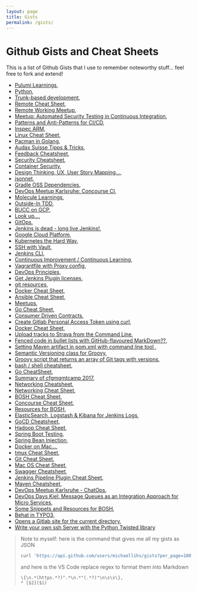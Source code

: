 ```yaml
---
layout: page
title: Gists
permalink: /gists/
---
```


Github Gists and Cheat Sheets
=============================

This is a list of Github Gists that I use to remember noteworthy stuff... feel free to fork and extend!

* [Pulumi Learnings](https://api.github.com/gists/8864a4ce6feadcd21838e29bad6bc3ea),
* [Python](https://api.github.com/gists/34b83f02d36e8c865060ed9d899ba028),
* [Trunk-based development](https://api.github.com/gists/93b1551fd25488eaa8a33856deb54c81),
* [Remote Cheat Sheet](https://api.github.com/gists/14f0b6f73828331dc235bd408298d816),
* [Remote Working Meetup](https://api.github.com/gists/dbc6d3907d2787b3d1e33ae8ebb33282),
* [Meetup: Automated Security Testing in Continuous Integration](https://api.github.com/gists/f4238112db7654aa2919be1e3faf5dfa),
* [Patterns and Anti-Patterns for CI/CD](https://api.github.com/gists/ea43fe9eab2ab02db863a3a0686ee5b6),
* [Inspec ARM](https://api.github.com/gists/23734f85e5a3ecdaecbe2da4bf9f75bd),
* [Linux Cheat Sheet](https://api.github.com/gists/8c147068ee102d219f7572f9d738e029),
* [Pacman in Golang](https://api.github.com/gists/7afdd9a8088e893b84be3046bafb8807),
* [Audax Suisse Tipps & Tricks](https://api.github.com/gists/4cee30d92a650a7ea3e68213e0c0d9e6),
* [Feedback Cheatsheet](https://api.github.com/gists/ec45e95c75005aa65d26a0af2cad1bc7),
* [Security Cheatsheet](https://api.github.com/gists/67e0476cf18d70ccf8be4baf73173cd6),
* [Container Security](https://api.github.com/gists/fcd4453e309b986c9076851657175f1f),
* [Design Thinking, UX, User Story Mapping...](https://api.github.com/gists/7ebc1a36a27f9d913867f41c4bff4caa),
* [jsonnet](https://api.github.com/gists/09ed1a4c527a54c1a5f010b95579b6ee),
* [Gradle OSS Dependencies](https://api.github.com/gists/937e5bd28ac231c1038a356d822342d5),
* [DevOps Meetup Karlsruhe: Concourse CI](https://api.github.com/gists/b3490f10e48b059711cdc21c86b3cfac),
* [Molecule Learnings](https://api.github.com/gists/c29baff6ec6640cc4c210a55dc7f7afe),
* [Outside-In TDD](https://api.github.com/gists/541927e083dcaa78532a8f6fef9bd280),
* [BUCC on GCP](https://api.github.com/gists/c2c0bd258610904514e7301474a2dc8f),
* [Look up...](https://api.github.com/gists/fb91cbb001168f91238b1bca91c9bb95),
* [GitOps](https://api.github.com/gists/4269ce4fdc2ca0b5d1bd0d32ebdbbcf9),
* [Jenkins is dead - long live Jenkins!](https://api.github.com/gists/b24c78071b34decc5fe79fd01a51f7f2),
* [Google Cloud Platform](https://api.github.com/gists/084062ef7baf65f1b19d252a0078937e),
* [Kubernetes the Hard Way](https://api.github.com/gists/c213ded09dd5cd84bf87352782bca001),
* [SSH with Vault](https://api.github.com/gists/32d2abb0be0e2936654d7d169133a94f),
* [Jenkins CLI](https://api.github.com/gists/e1b038084d14d577b9ecd49f8e332ffb),
* [Continuous Improvement / Continuous Learning](https://api.github.com/gists/9b1d47571234112970d8314300b27f16),
* [Vagrantfile with Proxy config](https://api.github.com/gists/f4bc4f297d696f7186448f7198f24b06),
* [DevOps Principles](https://api.github.com/gists/3177c39a5b9b9c1012ea9ba9aee686b3),
* [Get Jenkins Plugin licenses](https://api.github.com/gists/a844a93cb3575beb2693807435f27649),
* [git resources](https://api.github.com/gists/7bbaef6b4f4731452e6b0801cca17625),
* [Docker Cheat Sheet](https://api.github.com/gists/de0116a38b8f0b3707581b827ea536d6),
* [Ansible Cheat Sheet](https://api.github.com/gists/dce661376674692f0e8a5694ece2ffb6),
* [Meetups](https://api.github.com/gists/3e598bfa3172853f6019eb6340c0c649),
* [Go Cheat Sheet](https://api.github.com/gists/4e35ed9546f379a3ef0583644d760bce),
* [Consumer Driven Contracts](https://api.github.com/gists/e302a4a8450ca28cbd51f56968157e45),
* [Create Gitlab Personal Access Token using curl](https://api.github.com/gists/5ef5e8dbf48e63e2172a573f7b32c638),
* [Docker Cheat Sheet](https://api.github.com/gists/9130d1db63ea973b9f1b0572b6d3aca2),
* [Upload tracks to Strava from the Command Line](https://api.github.com/gists/bb262e2c6ee93093485361de282c242d),
* [Fenced code in bullet lists with GitHub-flavoured MarkDown??](https://api.github.com/gists/3689b0a246d8bfb43176fa32633eb59d),
* [Setting Maven artifact in pom.xml with command line tool ](https://api.github.com/gists/bd7c540870353fea13000dc37acab361),
* [Semantic Versioning class for Groovy](https://api.github.com/gists/a6621376393821d6d206ccfc8dbf86ec),
* [Groovy script that returns an array of Git tags with versions](https://api.github.com/gists/bd13d7f7d966d2ccf7ab57bc651c1d12),
* [bash / shell cheatsheet](https://api.github.com/gists/43a506058d6d998e02f305b7332915bc),
* [Go CheatSheet](https://api.github.com/gists/0648fddec0ae2f61bb877732b33679a0),
* [Summary of cfgmgmtcamp 2017](https://api.github.com/gists/b6c38898ad8a98dcd7c183238592166c),
* [Networking Cheatsheet](https://api.github.com/gists/28d999184c0939449463735b7fc10307),
* [Networking Cheat Sheet](https://api.github.com/gists/8273c3258baa008dbbce68686a667e27),
* [BOSH Cheat Sheet](https://api.github.com/gists/afdcfbe0b5f46c6bfacacd0ec1322ba0),
* [Concourse Cheat Sheet](https://api.github.com/gists/f3bdf918a46c2d82bc05ce2d5a9a8fea),
* [Resources for BOSH](https://api.github.com/gists/09c52a84318ad3b73f6c82da3633ab7d),
* [ElasticSearch, Logstash & Kibana for Jenkins Logs](https://api.github.com/gists/aac382b4072354b4b39812b57bd6c55f),
* [GoCD Cheatsheet](https://api.github.com/gists/fd744bbc88d30e400e2c0b312e43a3f1),
* [Hadoop Cheat Sheet](https://api.github.com/gists/6b28f67ed1cdafc1092342b4117f79aa),
* [Spring Boot Testing](https://api.github.com/gists/3dcaaf3cf6cbbf18f88728ec78dc7230),
* [Spring Bean Injection](https://api.github.com/gists/700cb3bfd961e1566682040fce6d4e98),
* [Docker on Mac...](https://api.github.com/gists/e3872f85758e8b4637479b7b54e57ed1),
* [tmux Cheat Sheet](https://api.github.com/gists/b6d46fa460fa5e429ea7ee5ff8794b96),
* [Git Cheat Sheet](https://api.github.com/gists/ec20000de92980d122785d5b28a3ec78),
* [Mac OS Cheat Sheet](https://api.github.com/gists/4ace21f2d913ef989109e07304b904cd),
* [Swagger Cheatsheet](https://api.github.com/gists/31112346a6c65be0e4379756d0652108),
* [Jenkins Pipeline Plugin Cheat Sheet](https://api.github.com/gists/6574ca201ad951d28182e63a35b8a269),
* [Maven Cheatsheet](https://api.github.com/gists/b08c89581ec597fa198cf74e2239f4a6),
* [DevOps Meetup Karlsruhe - ChatOps](https://api.github.com/gists/6f18827f08d82f71522f592451d537c2),
* [DevOps Days Kiel: Message Queues as an Integration Approach for Micro Services](https://api.github.com/gists/18760df2d7b4000bd889fa393aee91b8),
* [Some Snippets and Resources for BOSH](https://api.github.com/gists/e205063847e853e87a7d9c1b4bf7aaa9),
* [Behat in TYPO3](https://api.github.com/gists/0915e66662ba4182a35f),
* [Opens a Gitlab site for the current directory](https://api.github.com/gists/eb65d4f32cb203764ad9),
* [Write your own ssh Server with the Python Twisted library](https://api.github.com/gists/d2070d7a6d3bb65be18c)

> Note to myself: here is the command that gives me all my gists as JSON
> 
> ```bash
> curl 'https://api.github.com/users/michaellihs/gists?per_page=100' | jq '[ .[] | {url: .url, description: .description}]'
> ```
>
> and here is the VS Code replace regex to format them into Markdown
>
> ```
> \{\n.*(https.*?)".*\n.*"(.*?)"\n\s\s\},
> * [$2]($1)
> ```
